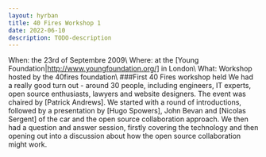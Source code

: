 ```yaml
---
layout: hyrban
title: 40 Fires Workshop 1
date: 2022-06-10
description: TODO-description
---
```




When: the 23rd of Septembre 2009\\
Where: at the [Young Foundation|http://www.youngfoundation.org/] in London\\
What: Workshop hosted by the 40fires foundation\\
###First 40 Fires workshop held
We had a really good turn out - around 30 people, including engineers, IT experts, open source enthusiasts, lawyers and website designers. The event was chaired by [Patrick Andrews]. We started with a round of introductions, followed by a presentation by [Hugo Spowers], John Bevan and [Nicolas Sergent] of the car and the open source collaboration approach. We then had a question and answer session, firstly covering the technology and then opening out into a discussion about how the open source collaboration might work.
